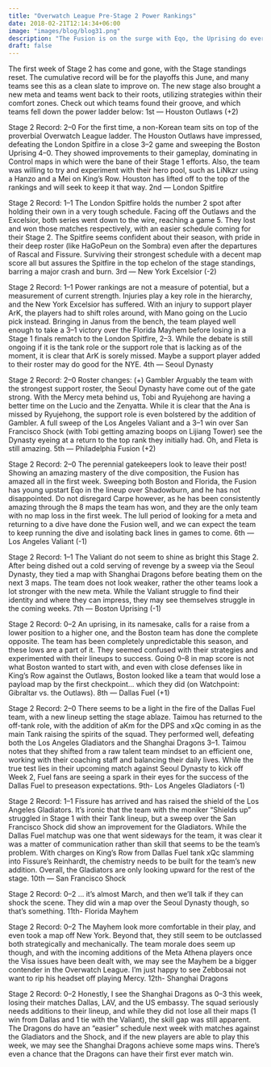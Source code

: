 ```yaml
---
title: "Overwatch League Pre-Stage 2 Power Rankings"
date: 2018-02-21T12:14:34+06:00
image: "images/blog/blog31.png"
description: "The Fusion is on the surge with Eqo, the Uprising do everything except their namesake, and New York’s front line moves to the back role."
draft: false
---
```


The first week of Stage 2 has come and gone, with the Stage standings reset. The cumulative record will be for the playoffs this June, and many teams see this as a clean slate to improve on. The new stage also brought a new meta and teams went back to their roots, utilizing strategies within their comfort zones. Check out which teams found their groove, and which teams fell down the power ladder below:
1st — Houston Outlaws (+2)

Stage 2 Record: 2–0
For the first time, a non-Korean team sits on top of the proverbial Overwatch League ladder. The Houston Outlaws have impressed, defeating the London Spitfire in a close 3–2 game and sweeping the Boston Uprising 4–0. They showed improvements to their gameplay, dominating in Control maps in which were the bane of their Stage 1 efforts. Also, the team was willing to try and experiment with their hero pool, such as LiNkzr using a Hanzo and a Mei on King’s Row. Houston has lifted off to the top of the rankings and will seek to keep it that way.
2nd — London Spitfire

Stage 2 Record: 1–1
The London Spitfire holds the number 2 spot after holding their own in a very tough schedule. Facing off the Outlaws and the Excelsior, both series went down to the wire, reaching a game 5. They lost and won those matches respectively, with an easier schedule coming for their Stage 2. The Spitfire seems confident about their season, with pride in their deep roster (like HaGoPeun on the Sombra) even after the departures of Rascal and Fissure. Surviving their strongest schedule with a decent map score all but assures the Spitfire in the top echelon of the stage standings, barring a major crash and burn.
3rd — New York Excelsior (-2)

Stage 2 Record: 1–1
Power rankings are not a measure of potential, but a measurement of current strength. Injuries play a key role in the hierarchy, and the New York Excelsior has suffered. With an injury to support player ArK, the players had to shift roles around, with Mano going on the Lucio pick instead. Bringing in Janus from the bench, the team played well enough to take a 3–1 victory over the Florida Mayhem before losing in a Stage 1 finals rematch to the London Spitfire, 2–3. While the debate is still ongoing if it is the tank role or the support role that is lacking as of the moment, it is clear that ArK is sorely missed. Maybe a support player added to their roster may do good for the NYE.
4th — Seoul Dynasty

Stage 2 Record: 2–0
Roster changes: (+) Gambler
Arguably the team with the strongest support roster, the Seoul Dynasty have come out of the gate strong. With the Mercy meta behind us, Tobi and Ryujehong are having a better time on the Lucio and the Zenyatta. While it is clear that the Ana is missed by Ryujehong, the support role is even bolstered by the addition of Gambler. A full sweep of the Los Angeles Valiant and a 3–1 win over San Francisco Shock (with Tobi getting amazing boops on Lijiang Tower) see the Dynasty eyeing at a return to the top rank they initially had. Oh, and Fleta is still amazing.
5th — Philadelphia Fusion (+2)

Stage 2 Record: 2–0
The perennial gatekeepers look to leave their post! Showing an amazing mastery of the dive composition, the Fusion has amazed all in the first week. Sweeping both Boston and Florida, the Fusion has young upstart Eqo in the lineup over Shadowburn, and he has not disappointed. Do not disregard Carpe however, as he has been consistently amazing through the 8 maps the team has won, and they are the only team with no map loss in the first week. The lull period of looking for a meta and returning to a dive have done the Fusion well, and we can expect the team to keep running the dive and isolating back lines in games to come.
6th — Los Angeles Valiant (-1)

Stage 2 Record: 1–1
The Valiant do not seem to shine as bright this Stage 2. After being dished out a cold serving of revenge by a sweep via the Seoul Dynasty, they tied a map with Shanghai Dragons before beating them on the next 3 maps. The team does not look weaker, rather the other teams look a lot stronger with the new meta. While the Valiant struggle to find their identity and where they can impress, they may see themselves struggle in the coming weeks.
7th — Boston Uprising (-1)

Stage 2 Record: 0–2
An uprising, in its namesake, calls for a raise from a lower position to a higher one, and the Boston team has done the complete opposite. The team has been completely unpredictable this season, and these lows are a part of it. They seemed confused with their strategies and experimented with their lineups to success. Going 0–8 in map score is not what Boston wanted to start with, and even with close defenses like in King’s Row against the Outlaws, Boston looked like a team that would lose a payload map by the first checkpoint… which they did (on Watchpoint: Gibraltar vs. the Outlaws).
8th — Dallas Fuel (+1)

Stage 2 Record: 2–0
There seems to be a light in the fire of the Dallas Fuel team, with a new lineup setting the stage ablaze. Taimou has returned to the off-tank role, with the addition of aKm for the DPS and xQc coming in as the main Tank raising the spirits of the squad. They performed well, defeating both the Los Angeles Gladiators and the Shanghai Dragons 3–1. Taimou notes that they shifted from a raw talent team mindset to an efficient one, working with their coaching staff and balancing their daily lives. While the true test lies in their upcoming match against Seoul Dynasty to kick off Week 2, Fuel fans are seeing a spark in their eyes for the success of the Dallas Fuel to preseason expectations.
9th- Los Angeles Gladiators (-1)

Stage 2 Record: 1–1
Fissure has arrived and has raised the shield of the Los Angeles Gladiators. It’s ironic that the team with the moniker “Shields up” struggled in Stage 1 with their Tank lineup, but a sweep over the San Francisco Shock did show an improvement for the Gladiators. While the Dallas Fuel matchup was one that went sideways for the team, it was clear it was a matter of communication rather than skill that seems to be the team’s problem. With charges on King’s Row from Dallas Fuel tank xQc slamming into Fissure’s Reinhardt, the chemistry needs to be built for the team’s new addition. Overall, the Gladiators are only looking upward for the rest of the stage.
10th — San Francisco Shock

Stage 2 Record: 0–2
… it’s almost March, and then we’ll talk if they can shock the scene. They did win a map over the Seoul Dynasty though, so that’s something.
11th- Florida Mayhem

Stage 2 Record: 0–2
The Mayhem look more comfortable in their play, and even took a map off New York. Beyond that, they still seem to be outclassed both strategically and mechanically. The team morale does seem up though, and with the incoming additions of the Meta Athena players once the Visa issues have been dealt with, we may see the Mayhem be a bigger contender in the Overwatch League. I’m just happy to see Zebbosai not want to rip his headset off playing Mercy.
12th- Shanghai Dragons

Stage 2 Record: 0–2
Honestly, I see the Shanghai Dragons as 0–3 this week, losing their matches Dallas, LAV, and the US embassy. The squad seriously needs additions to their lineup, and while they did not lose all their maps (1 win from Dallas and 1 tie with the Valiant), the skill gap was still apparent. The Dragons do have an “easier” schedule next week with matches against the Gladiators and the Shock, and if the new players are able to play this week, we may see the Shanghai Dragons achieve some maps wins. There’s even a chance that the Dragons can have their first ever match win.
